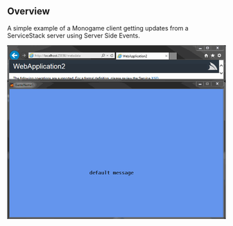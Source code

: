 ## Overview

A simple example of a Monogame client getting updates from a ServiceStack server using Server Side Events.

![](https://github.com/Layoric/MonoGameSSE/raw/master/monogame-sse-example.gif)